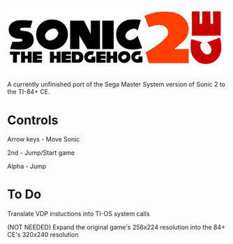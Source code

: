 ![](https://raw.githubusercontent.com/grubbyplaya/Sonic-2-CE/master/s2banner.png)

A currently unfinished port of the Sega Master System version of Sonic 2 to the TI-84+ CE.

# Controls

Arrow keys - Move Sonic

2nd - Jump/Start game

Alpha - Jump


# To Do

Translate VDP instuctions into TI-OS system calls

(NOT NEEDED) Expand the original game's 256x224 resolution into the 84+ CE's 320x240 resolution
